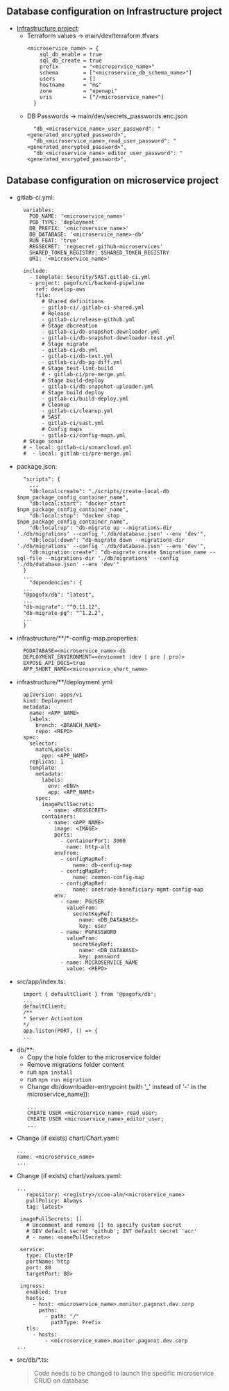## Database configuration on Infrastructure project
  * [Infrastructure project](https://gitlab.com/pagofx/emoney/infrastructure):
    - Terraform values -> main/dev/terraform.tfvars
      ```
      <microservice_name> = {
          sql_db_enable = true
          sql_db_create = true
          prefix        = "<microservice_name>"
          schema        = ["<microservice_db_schema_name>"]
          users         = []
          hostname      = "ms"
          zone          = "openapi"
          uris          = ["/<microservice_name>"]
        }
      ```
    - DB Passwords -> main/dev/secrets_passwords.enc.json
      ```
        "db_<microservice_name>_user_password": "<generated_encrypted_password>",
        "db_<microservice_name>_read_user_password": "<generated_encrypted_password>",
        "db_<microservice_name>_editor_user_password": "<generated_encrypted_password>",
      ```

## Database configuration on microservice project
  * gitlab-ci.yml:
    ```
      variables:
        POD_NAME: '<microservice_name>'
        POD_TYPE: 'deployment'
        DB_PREFIX: '<microservice_name>'
        DB_DATABASE: '<microservice_name>-db'
        RUN_FEAT: 'true'
        REGSECRET: 'regsecret-github-microservices'
        SHARED_TOKEN_REGISTRY: $SHARED_TOKEN_REGISTRY
        URI: '<microservice_name>'

      include:
        - template: Security/SAST.gitlab-ci.yml
        - project: pagofx/ci/backend-pipeline
          ref: develop-aws
          file:
            # Shared definitions
            - gitlab-ci/.gitlab-ci-shared.yml
            # Release
            - gitlab-ci/release-github.yml
            # Stage dbcreation
            - gitlab-ci/db-snapshot-downloader.yml
            - gitlab-ci/db-snapshot-downloader-test.yml
            # Stage migrate
            - gitlab-ci/db.yml
            - gitlab-ci/db-test.yml
            - gitlab-ci/db-pg-diff.yml
            # Stage test-lint-build
            # - gitlab-ci/pre-merge.yml
            # Stage build-deploy
            - gitlab-ci/db-snapshot-uploader.yml
            # Stage build deploy
            - gitlab-ci/build-deploy.yml
            # Cleanup
            - gitlab-ci/cleanup.yml
            # SAST
            - gitlab-ci/sast.yml
            # Config maps
            - gitlab-ci/config-maps.yml
      # Stage sonar
      # - local: gitlab-ci/sonarcloud.yml
      #  - local: gitlab-ci/pre-merge.yml
    ```
  * package.json:
    ```
      "scripts": {
        ...
        "db:local:create": "./scripts/create-local-db $npm_package_config_container_name",
        "db:local:start": "docker start $npm_package_config_container_name",
        "db:local:stop": "docker stop $npm_package_config_container_name",
        "db:local:up": "db-migrate up --migrations-dir './db/migrations' --config './db/database.json' --env 'dev'",
        "db:local:down": "db-migrate down --migrations-dir './db/migrations' --config './db/database.json' --env 'dev'",
        "db:migration:create": "db-migrate create $migration_name --sql-file --migrations-dir './db/migrations' --config './db/database.json' --env 'dev'"
      }
      ...
        "dependencies": {
      ...
      "@pagofx/db": "latest",
      ...
      "db-migrate": "^0.11.12",
      "db-migrate-pg": "^1.2.2",
      ...
      }
    ```
  * infrastructure/**/*-config-map.properties:
    ```
      PGDATABASE=<microservice_name>-db
      DEPLOYMENT_ENVIRONMENT=<envionmnt (dev | pre | pro)>
      EXPOSE_API_DOCS=true
      APP_SHORT_NAME=<microservice_short_name>
    ```
  * infrastructure/**/deployment.yml:
    ```
      apiVersion: apps/v1
      kind: Deployment
      metadata:
        name: <APP_NAME>
        labels:
          branch: <BRANCH_NAME>
          repo: <REPO>
      spec:
        selector:
          matchLabels:
            app: <APP_NAME>
        replicas: 1
        template:
          metadata:
            labels:
              env: <ENV>
              app: <APP_NAME>
          spec:
            imagePullSecrets:
              - name: <REGSECRET>
            containers:
              - name: <APP_NAME>
                image: <IMAGE>
                ports:
                  - containerPort: 3000
                    name: http-alt
                envFrom:
                  - configMapRef:
                      name: db-config-map
                  - configMapRef:
                      name: common-config-map
                  - configMapRef:
                      name: onetrade-beneficiary-mgmt-config-map
                env:
                  - name: PGUSER
                    valueFrom:
                      secretKeyRef:
                        name: <DB_DATABASE>
                        key: user
                  - name: PGPASSWORD
                    valueFrom:
                      secretKeyRef:
                        name: <DB_DATABASE>
                        key: password
                  - name: MICROSERVICE_NAME
                    value: <REPO>
    ```
  * src/app/index.ts:
    ```
      import { defaultClient } from '@pagofx/db';
      ...
      defaultClient;
      /**
      * Server Activation
      */
      app.listen(PORT, () => {
      ...
    ```
  * db/**:
    - Copy the hole folder to the microservice folder
    - Remove migrations folder content
    - run ```npm install```
    - run ```npm run migration```
    - Change db/downloader-entrypoint (with '_' instead of '-' in the microservice_name)):
      ```
      ...
      CREATE USER <microservice_name>_read_user;
      CREATE USER <microservice_name>_editor_user;
      ...
      ```
  * Change (if exists) chart/Chart.yaml:
    ```
    ...
    name: <microservice_name>
    ...
    ```
  * Change (if exists) chart/values.yaml:
    ```
    ...
       repository: <registry>/ccoe-alm/<microservice_name>
       pullPolicy: Always
       tag: latest>

     imagePullSecrets: []
       # Uncomment and remove [] to specify custom secret
       # DEV default secret 'github'; INT default secret 'acr'
       # - name: <namePullSecret>>

     service:
       type: ClusterIP
       portName: http
       port: 80
       targetPort: 80>

     ingress:
       enabled: true
       hosts:
         - host: <microservice_name>.monitor.pagonxt.dev.corp
           paths:
             - path: "/"
               pathType: Prefix
       tls:
         - hosts:
             - <microservice_name>.monitor.pagonxt.dev.corp
    ...
    ```
  * src/db/*.ts:
    > Code needs to be changed to launch the specific microservice CRUD on database